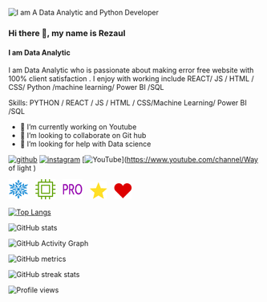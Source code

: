 ![I am  A Data Analytic and Python Developer](https://images.unsplash.com/photo-1536782376847-5c9d14d97cc0?ixlib=rb-4.0.3&ixid=MnwxMjA3fDB8MHxwaG90by1wYWdlfHx8fGVufDB8fHx8&auto=format&fit=crop&w=1176&q=80)
### Hi there 👋, my name is Rezaul
#### I am  Data Analytic 


I am Data Analytic  who is passionate about making error free website with 100% client satisfaction . I enjoy with working include REACT/ JS / HTML / CSS/ Python /machine learning/ Power BI /SQL 


Skills: PYTHON / REACT / JS / HTML / CSS/Machine Learning/ Power BI /SQL

- 🔭 I’m currently working on Youtube 
- 👯 I’m looking to collaborate on Git hub  
- 🤔 I’m looking for help with Data science 


[<img src='https://cdn.jsdelivr.net/npm/simple-icons@3.0.1/icons/github.svg' alt='github' height='40'>](https://github.com/Rezail02)  [<img src='https://cdn.jsdelivr.net/npm/simple-icons@3.0.1/icons/instagram.svg' alt='instagram' height='40'>](https://www.instagram.com/hibibreza83/)  [<img src='https://cdn.jsdelivr.net/npm/simple-icons@3.0.1/icons/youtube.svg' alt='YouTube' height='40'>](https://www.youtube.com/channel/Way of light )  

<a href='https://archiveprogram.github.com/'><img src='https://raw.githubusercontent.com/acervenky/animated-github-badges/master/assets/acbadge.gif' width='40' height='40'></a> <a href='https://docs.github.com/en/developers'><img src='https://raw.githubusercontent.com/acervenky/animated-github-badges/master/assets/devbadge.gif' width='40' height='40'></a> <a href='https://github.com/pricing'><img src='https://raw.githubusercontent.com/acervenky/animated-github-badges/master/assets/pro.gif' width='40' height='40'></a> <a href='https://stars.github.com/'><img src='https://raw.githubusercontent.com/acervenky/animated-github-badges/master/assets/starbadge.gif' width='35' height='35'></a> <a href='https://docs.github.com/en/github/supporting-the-open-source-community-with-github-sponsors'><img src='https://raw.githubusercontent.com/acervenky/animated-github-badges/master/assets/sponsorbadge.gif' width='35' height='35'></a> 

[![Top Langs](https://github-readme-stats.vercel.app/api/top-langs/?username=Rezail02)](https://github.com/anuraghazra/github-readme-stats)

![GitHub stats](https://github-readme-stats.vercel.app/api?username=Rezail02&show_icons=true&count_private=true)  

![GitHub Activity Graph](https://activity-graph.herokuapp.com/graph?username=Rezail02)  

![GitHub metrics](https://metrics.lecoq.io/Rezail02)  

![GitHub streak stats](https://streak-stats.demolab.com/?user=Rezail02)  

![Profile views](https://gpvc.arturio.dev/Rezail02)  

